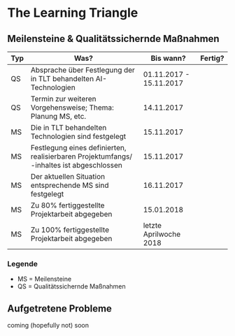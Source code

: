 # The Learning Triangle

## Meilensteine & Qualitätssichernde Maßnahmen

| Typ | Was? | Bis wann? | Fertig? |
| ------ | ------ | ------ | ------ |
| QS | Absprache über Festlegung der in TLT behandelten AI-Technologien | 01.11.2017 - 15.11.2017 | |
| QS | Termin zur weiteren Vorgehensweise; Thema: Planung MS, etc. | 14.11.2017 | |
| MS | Die in TLT behandelten Technologien sind festgelegt | 15.11.2017 | |
| MS | Festlegung eines definierten, realisierbaren Projektumfangs/ -inhaltes ist abgeschlossen | 15.11.2017 | |
| MS | Der aktuellen Situation entsprechende MS sind festgelegt | 16.11.2017 | |
| MS | Zu 80% fertiggestellte Projektarbeit abgegeben | 15.01.2018 | |
| MS | Zu 100% fertiggestellte Projektarbeit abgegeben | letzte Aprilwoche 2018 | |

### Legende

* MS = Meilensteine
* QS = Qualitätssichernde Maßnahmen

## Aufgetretene Probleme

coming (hopefully not) soon
